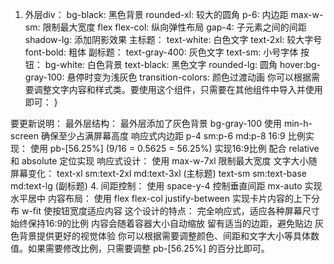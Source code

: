 1. 外层div：
bg-black: 黑色背景
rounded-xl: 较大的圆角
p-6: 内边距
max-w-sm: 限制最大宽度
flex flex-col: 纵向弹性布局
gap-4: 子元素之间的间距
shadow-lg: 添加阴影效果
主标题：
text-white: 白色文字
text-2xl: 较大字号
font-bold: 粗体
副标题：
text-gray-400: 灰色文字
text-sm: 小号字体
按钮：
bg-white: 白色背景
text-black: 黑色文字
rounded-lg: 圆角
hover:bg-gray-100: 悬停时变为浅灰色
transition-colors: 颜色过渡动画
你可以根据需要调整文字内容和样式类。要使用这个组件，只需要在其他组件中导入并使用即可：
}




要更新说明：
最外层结构：
最外层添加了灰色背景 bg-gray-100
使用 min-h-screen 确保至少占满屏幕高度
响应式内边距 p-4 sm:p-6 md:p-8
16:9 比例实现：
使用 pb-[56.25%] (9/16 = 0.5625 = 56.25%) 实现16:9比例
配合 relative 和 absolute 定位实现
响应式设计：
使用 max-w-7xl 限制最大宽度
文字大小随屏幕变化：
text-xl sm:text-2xl md:text-3xl (主标题)
text-sm sm:text-base md:text-lg (副标题)
4. 间距控制：
使用 space-y-4 控制垂直间距
mx-auto 实现水平居中
内容布局：
使用 flex flex-col justify-between 实现卡片内容的上下分布
w-fit 使按钮宽度适应内容
这个设计的特点：
完全响应式，适应各种屏幕尺寸
始终保持16:9的比例
内容会随着容器大小自动缩放
留有适当的边距，避免贴边
灰色背景提供更好的视觉体验
你可以根据需要调整颜色、间距和文字大小等具体数值。如果需要修改比例，只需要调整 pb-[56.25%] 的百分比即可。

